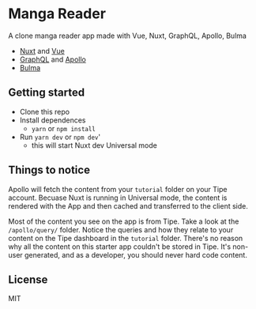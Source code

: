 # Manga Reader

A clone manga reader app made with Vue, Nuxt, GraphQL, Apollo, Bulma


* [Nuxt](https://nuxtjs.org/?ref=tipe) and [Vue](https://vuejs.org/?ref=tipe)
* [GraphQL](http://graphql.org/?ref=tipe) and [Apollo](https://www.apollographql.com/client?ref=tipe)
* [Bulma](https://bulma.io/?ref=tipe)


## Getting started
* Clone this repo
* Install dependences
	* `yarn` or `npm install`
* Run `yarn dev` or `npm dev`'
	* this will start Nuxt dev Universal mode

## Things to notice
Apollo will fetch the content from your `tutorial` folder on your Tipe account. Becuase Nuxt is running in Universal mode, the content is rendered with the App and then cached and transferred to the client side.

Most of the content you see on the app is from Tipe. Take a look at the `/apollo/query/` folder. Notice the queries and how they relate to your content on the Tipe dashboard in the `tutorial` folder. There's no reason why all the content on this starter app couldn't be stored in Tipe. It's non-user generated, and as a developer, you should never hard code content.

## License
MIT
